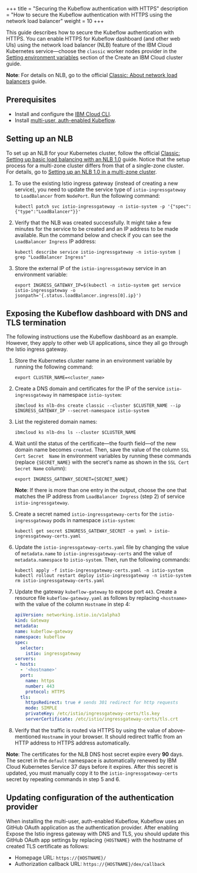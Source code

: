 +++
title = "Securing the Kubeflow authentication with HTTPS"
description = "How to secure the Kubeflow authentication with HTTPS using the network load balancer"
weight = 10
+++

This guide describes how to secure the Kubeflow authentication with HTTPS.
You can enable HTTPS for Kubeflow dashboard (and other web UIs) using the 
network load balancer (NLB) feature of the IBM Cloud Kubernetes service—choose 
the `classic` worker nodes provider in the 
[Setting environment variables](../../create-cluster#setting-environment-variables) 
section of the Create an IBM Cloud cluster guide.

**Note**: For details on NLB, go to the official
[Classic: About network load balancers](https://cloud.ibm.com/docs/containers?topic=containers-loadbalancer-about) 
guide.

## Prerequisites

* Install and configure the 
[IBM Cloud CLI](https://cloud.ibm.com/docs/cli?topic=cli-getting-started).
* Install 
[multi-user, auth-enabled Kubeflow](../install-kubeflow/#multi-user-auth-enabled).

## Setting up an NLB

To set up an NLB for your Kubernetes cluster, follow the official 
[Classic: Setting up basic load balancing with an NLB 1.0](https://cloud.ibm.com/docs/containers?topic=containers-loadbalancer) 
guide. Notice that the setup process for a multi-zone cluster differs from that 
of a single-zone cluster. For details, go to 
[Setting up an NLB 1.0 in a multi-zone cluster](https://cloud.ibm.com/docs/containers?topic=containers-loadbalancer#multi_zone_config).

1. To use the existing Istio ingress gateway (instead of creating a new 
service), you need to update the service type of `istio-ingressgateway` to 
`LoadBalancer` from `NodePort`. Run the following command:

    ```shell
    kubectl patch svc istio-ingressgateway -n istio-system -p '{"spec":{"type":"LoadBalancer"}}'
    ```

2. Verify that the NLB was created successfully. It might take a few minutes for 
the service to be created and an IP address to be made available. Run the 
command below and check if you can see the `LoadBalancer Ingress` IP address:

    ```shell
    kubectl describe service istio-ingressgateway -n istio-system | grep "LoadBalancer Ingress"
    ```

3. Store the external IP of the `istio-ingressgateway` service in an environment 
variable:

    ```shell
    export INGRESS_GATEWAY_IP=$(kubectl -n istio-system get service istio-ingressgateway -o jsonpath='{.status.loadBalancer.ingress[0].ip}')
    ```

## Exposing the Kubeflow dashboard with DNS and TLS termination

The following instructions use the Kubeflow dashboard as an example. However, 
they apply to other web UI applications, since they all go through the Istio 
ingress gateway.

1. Store the Kubernetes cluster name in an environment variable by running the 
following command:

   ```shell
   export CLUSTER_NAME=<cluster_name>
   ```

2. Create a DNS domain and certificates for the IP of the service 
`istio-ingressgateway` in namespace `istio-system`:

    ```shell
    ibmcloud ks nlb-dns create classic --cluster $CLUSTER_NAME --ip $INGRESS_GATEWAY_IP --secret-namespace istio-system
    ```

3. List the registered domain names:

    ```shell
    ibmcloud ks nlb-dns ls --cluster $CLUSTER_NAME
    ```

4. Wait until the status of the certificate—the fourth field—of the new domain 
name becomes `created`. Then, save the value of the column `SSL Cert Secret 
Name` in environment variables by running these commands (replace 
`{SECRET_NAME}` with the secret's name as shown in the `SSL Cert Secret Name` 
column):

    ```shell
    export INGRESS_GATEWAY_SECRET={SECRET_NAME}
    ```

    **Note**: If there is more than one entry in the output, choose the one 
    that matches the IP address from `LoadBalancer Ingress` (step 2) of service 
    `istio-ingressgateway`.

5. Create a secret named `istio-ingressgateway-certs` for the 
`istio-ingressgateway` pods in namespace `istio-system`:

    ```shell
    kubectl get secret $INGRESS_GATEWAY_SECRET -o yaml > istio-ingressgateway-certs.yaml
    ```

6. Update the `istio-ingressgateway-certs.yaml` file by changing the value of 
`metadata.name` to `istio-ingressgateway-certs` and the value of
`metadata.namespace` to `istio-system`. Then, run the following commands:

    ```shell
    kubectl apply -f istio-ingressgateway-certs.yaml -n istio-system
    kubectl rollout restart deploy istio-ingressgateway -n istio-system
    rm istio-ingressgateway-certs.yaml
    ```

7. Update the gateway `kubeflow-gateway` to expose port `443`. Create a resource 
file `kubeflow-gateway.yaml` as follows by replacing `<hostname>` with the value 
of the column `Hostname` in step 4:

    ```YAML
    apiVersion: networking.istio.io/v1alpha3
    kind: Gateway
    metadata:
    name: kubeflow-gateway
    namespace: kubeflow
    spec:
      selector:
        istio: ingressgateway
    servers:
    - hosts:
      - '<hostname>'
      port:
        name: https
        number: 443
        protocol: HTTPS
      tls:
        httpsRedirect: true # sends 301 redirect for http requests
        mode: SIMPLE
        privateKey: /etc/istio/ingressgateway-certs/tls.key
        serverCertificate: /etc/istio/ingressgateway-certs/tls.crt
    ```

8. Verify that the traffic is routed via HTTPS by using the value of 
above-mentioned `Hostname` in your browser. It should redirect traffic from an 
HTTP address to HTTPS address automatically.

**Note**: The certificates for the NLB DNS host secret expire every **90** days. 
The secret in the `default` namespace is automatically renewed by IBM Cloud
Kubernetes Service 37 days before it expires. After this secret is updated, you 
must manually copy it to the `istio-ingressgateway-certs` secret by repeating 
commands in step 5 and 6.

## Updating configuration of the authentication provider

When installing the multi-user, auth-enabled Kubeflow, Kubeflow uses an GitHub 
OAuth application as the authentication provider. After enabling Expose the 
Istio ingress gateway with DNS and TLS, you should update this GitHub OAuth app 
settings by replacing `{HOSTNAME}` with the hostname of created TLS certificate 
as follows:

* Homepage URL: `https://{HOSTNAME}/`
* Authorization callback URL: `https://{HOSTNAME}/dex/callback`
